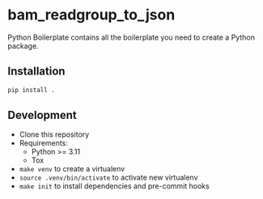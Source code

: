 # bam_readgroup_to_json

Python Boilerplate contains all the boilerplate you need to create a Python package.

## Installation

```sh
pip install .
```

## Development

* Clone this repository
* Requirements:
  * Python >= 3.11
  * Tox
* `make venv` to create a virtualenv
* `source .venv/bin/activate` to activate new virtualenv
* `make init` to install dependencies and pre-commit hooks
